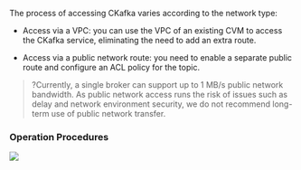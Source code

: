 The process of accessing CKafka varies according to the network type:

- Access via a VPC: you can use the VPC of an existing CVM to access the CKafka service, eliminating the need to add an extra route.

- Access via a public network route: you need to enable a separate public route and configure an ACL policy for the topic.

>?Currently, a single broker can support up to 1 MB/s public network bandwidth. As public network access runs the risk of issues such as delay and network environment security, we do not recommend long-term use of public network transfer.

### Operation Procedures
![](https://main.qcloudimg.com/raw/a910d6bff17b993ccc07328fe3c53932.png)

